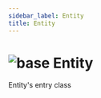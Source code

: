 ```yaml
---
sidebar_label: Entity
title: Entity
---
```


# <img src='/img/wiki/base.png' alt='base' data-tag='env-tag' /> Entity
Entity's entry class<br/>

